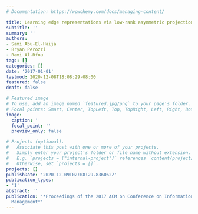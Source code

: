 ```yaml
---
# Documentation: https://wowchemy.com/docs/managing-content/

title: Learning edge representations via low-rank asymmetric projections
subtitle: ''
summary: ''
authors:
- Sami Abu-El-Haija
- Bryan Perozzi
- Rami Al-Rfou
tags: []
categories: []
date: '2017-01-01'
lastmod: 2020-12-08T18:08:29-08:00
featured: false
draft: false

# Featured image
# To use, add an image named `featured.jpg/png` to your page's folder.
# Focal points: Smart, Center, TopLeft, Top, TopRight, Left, Right, BottomLeft, Bottom, BottomRight.
image:
  caption: ''
  focal_point: ''
  preview_only: false

# Projects (optional).
#   Associate this post with one or more of your projects.
#   Simply enter your project's folder or file name without extension.
#   E.g. `projects = ["internal-project"]` references `content/project/deep-learning/index.md`.
#   Otherwise, set `projects = []`.
projects: []
publishDate: '2020-12-09T02:08:29.836062Z'
publication_types:
- '1'
abstract: ''
publication: '*Proceedings of the 2017 ACM on Conference on Information and Knowledge
  Management*'
---
```

